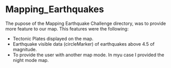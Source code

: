 # Mapping_Earthquakes

The pupose of the Mapping Earthquake Challenge directory, was to provide more feature to our map. This features were the following: 
- Tectonic Plates displayed on the map.
- Earthquake visible data (circleMarker) of earthquakes above 4.5 of magnitude. 
- To provide the user with another map mode. In myu case I provided the night mode map. 

